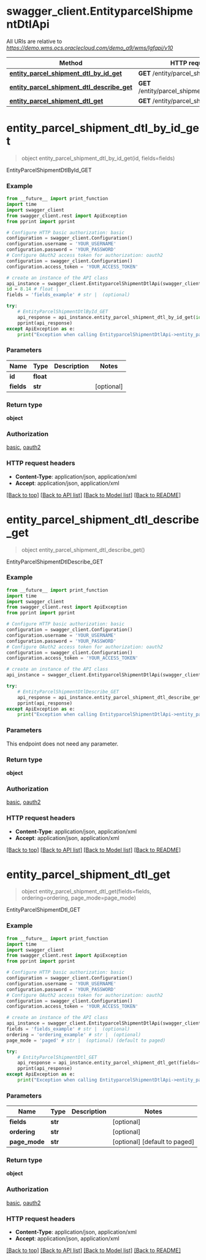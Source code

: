 # swagger_client.EntityparcelShipmentDtlApi

All URIs are relative to *https://demo.wms.ocs.oraclecloud.com/demo_a9/wms/lgfapi/v10*

Method | HTTP request | Description
------------- | ------------- | -------------
[**entity_parcel_shipment_dtl_by_id_get**](EntityparcelShipmentDtlApi.md#entity_parcel_shipment_dtl_by_id_get) | **GET** /entity/parcel_shipment_dtl/{id} | EntityParcelShipmentDtlById_GET
[**entity_parcel_shipment_dtl_describe_get**](EntityparcelShipmentDtlApi.md#entity_parcel_shipment_dtl_describe_get) | **GET** /entity/parcel_shipment_dtl/describe | EntityParcelShipmentDtlDescribe_GET
[**entity_parcel_shipment_dtl_get**](EntityparcelShipmentDtlApi.md#entity_parcel_shipment_dtl_get) | **GET** /entity/parcel_shipment_dtl | EntityParcelShipmentDtl_GET


# **entity_parcel_shipment_dtl_by_id_get**
> object entity_parcel_shipment_dtl_by_id_get(id, fields=fields)

EntityParcelShipmentDtlById_GET



### Example
```python
from __future__ import print_function
import time
import swagger_client
from swagger_client.rest import ApiException
from pprint import pprint

# Configure HTTP basic authorization: basic
configuration = swagger_client.Configuration()
configuration.username = 'YOUR_USERNAME'
configuration.password = 'YOUR_PASSWORD'
# Configure OAuth2 access token for authorization: oauth2
configuration = swagger_client.Configuration()
configuration.access_token = 'YOUR_ACCESS_TOKEN'

# create an instance of the API class
api_instance = swagger_client.EntityparcelShipmentDtlApi(swagger_client.ApiClient(configuration))
id = 8.14 # float | 
fields = 'fields_example' # str |  (optional)

try:
    # EntityParcelShipmentDtlById_GET
    api_response = api_instance.entity_parcel_shipment_dtl_by_id_get(id, fields=fields)
    pprint(api_response)
except ApiException as e:
    print("Exception when calling EntityparcelShipmentDtlApi->entity_parcel_shipment_dtl_by_id_get: %s\n" % e)
```

### Parameters

Name | Type | Description  | Notes
------------- | ------------- | ------------- | -------------
 **id** | **float**|  | 
 **fields** | **str**|  | [optional] 

### Return type

**object**

### Authorization

[basic](../README.md#basic), [oauth2](../README.md#oauth2)

### HTTP request headers

 - **Content-Type**: application/json, application/xml
 - **Accept**: application/json, application/xml

[[Back to top]](#) [[Back to API list]](../README.md#documentation-for-api-endpoints) [[Back to Model list]](../README.md#documentation-for-models) [[Back to README]](../README.md)

# **entity_parcel_shipment_dtl_describe_get**
> object entity_parcel_shipment_dtl_describe_get()

EntityParcelShipmentDtlDescribe_GET



### Example
```python
from __future__ import print_function
import time
import swagger_client
from swagger_client.rest import ApiException
from pprint import pprint

# Configure HTTP basic authorization: basic
configuration = swagger_client.Configuration()
configuration.username = 'YOUR_USERNAME'
configuration.password = 'YOUR_PASSWORD'
# Configure OAuth2 access token for authorization: oauth2
configuration = swagger_client.Configuration()
configuration.access_token = 'YOUR_ACCESS_TOKEN'

# create an instance of the API class
api_instance = swagger_client.EntityparcelShipmentDtlApi(swagger_client.ApiClient(configuration))

try:
    # EntityParcelShipmentDtlDescribe_GET
    api_response = api_instance.entity_parcel_shipment_dtl_describe_get()
    pprint(api_response)
except ApiException as e:
    print("Exception when calling EntityparcelShipmentDtlApi->entity_parcel_shipment_dtl_describe_get: %s\n" % e)
```

### Parameters
This endpoint does not need any parameter.

### Return type

**object**

### Authorization

[basic](../README.md#basic), [oauth2](../README.md#oauth2)

### HTTP request headers

 - **Content-Type**: application/json, application/xml
 - **Accept**: application/json, application/xml

[[Back to top]](#) [[Back to API list]](../README.md#documentation-for-api-endpoints) [[Back to Model list]](../README.md#documentation-for-models) [[Back to README]](../README.md)

# **entity_parcel_shipment_dtl_get**
> object entity_parcel_shipment_dtl_get(fields=fields, ordering=ordering, page_mode=page_mode)

EntityParcelShipmentDtl_GET



### Example
```python
from __future__ import print_function
import time
import swagger_client
from swagger_client.rest import ApiException
from pprint import pprint

# Configure HTTP basic authorization: basic
configuration = swagger_client.Configuration()
configuration.username = 'YOUR_USERNAME'
configuration.password = 'YOUR_PASSWORD'
# Configure OAuth2 access token for authorization: oauth2
configuration = swagger_client.Configuration()
configuration.access_token = 'YOUR_ACCESS_TOKEN'

# create an instance of the API class
api_instance = swagger_client.EntityparcelShipmentDtlApi(swagger_client.ApiClient(configuration))
fields = 'fields_example' # str |  (optional)
ordering = 'ordering_example' # str |  (optional)
page_mode = 'paged' # str |  (optional) (default to paged)

try:
    # EntityParcelShipmentDtl_GET
    api_response = api_instance.entity_parcel_shipment_dtl_get(fields=fields, ordering=ordering, page_mode=page_mode)
    pprint(api_response)
except ApiException as e:
    print("Exception when calling EntityparcelShipmentDtlApi->entity_parcel_shipment_dtl_get: %s\n" % e)
```

### Parameters

Name | Type | Description  | Notes
------------- | ------------- | ------------- | -------------
 **fields** | **str**|  | [optional] 
 **ordering** | **str**|  | [optional] 
 **page_mode** | **str**|  | [optional] [default to paged]

### Return type

**object**

### Authorization

[basic](../README.md#basic), [oauth2](../README.md#oauth2)

### HTTP request headers

 - **Content-Type**: application/json, application/xml
 - **Accept**: application/json, application/xml

[[Back to top]](#) [[Back to API list]](../README.md#documentation-for-api-endpoints) [[Back to Model list]](../README.md#documentation-for-models) [[Back to README]](../README.md)

